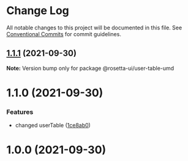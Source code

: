 # Change Log

All notable changes to this project will be documented in this file.
See [Conventional Commits](https://conventionalcommits.org) for commit guidelines.

## [1.1.1](https://github.com/knitesh/test-delete/compare/@rosetta-ui/user-table-umd@1.1.0...@rosetta-ui/user-table-umd@1.1.1) (2021-09-30)

**Note:** Version bump only for package @rosetta-ui/user-table-umd





# 1.1.0 (2021-09-30)


### Features

* changed userTable ([1ce8ab0](https://github.com/knitesh/test-delete/commit/1ce8ab0c86197c135da93820bdb3aa3f8b097d9d))



# 1.0.0 (2021-09-30)
